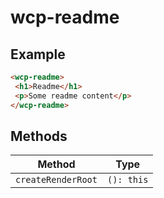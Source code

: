 # wcp-readme

## Example

```html
<wcp-readme>
 <h1>Readme</h1>
 <p>Some readme content</p>
</wcp-readme>
```

## Methods

| Method             | Type       |
|--------------------|------------|
| `createRenderRoot` | `(): this` |
